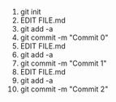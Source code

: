 1. git init
2. EDIT FILE.md
3. git add -a
4. git commit -m "Commit 0"
5. EDIT FILE.md
6. git add -a
7. git commit -m "Commit 1"
8. EDIT FILE.md
9. git add -a
10. git commit -m "Commit 2"